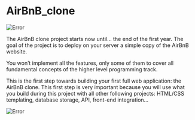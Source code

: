 # AirBnB_clone

![Error](https://www.google.com/url?sa=i&url=https%3A%2F%2Fgithub.com%2Fflourishcodes%2FAirBnB_clone&psig=AOvVaw1Vk6vhjdR2enZH8VuIZ2l0&ust=1593279987763000&source=images&cd=vfe&ved=0CAIQjRxqFwoTCMDVpNyEoOoCFQAAAAAdAAAAABAK)

The AirBnB clone project starts now until… the end of the first year. The goal of the project is to deploy on your server a simple copy of the AirBnB website.

You won’t implement all the features, only some of them to cover all fundamental concepts of the higher level programming track.


This is the first step towards building your first full web application: the AirBnB clone. This first step is very important because you will use what you build during this project with all other following projects: HTML/CSS templating, database storage, API, front-end integration…


![Error](https://holbertonintranet.s3.amazonaws.com/uploads/medias/2018/6/815046647d23428a14ca.png?X-Amz-Algorithm=AWS4-HMAC-SHA256&X-Amz-Credential=AKIARDDGGGOUWMNL5ANN%2F20200626%2Fus-east-1%2Fs3%2Faws4_request&X-Amz-Date=20200626T142607Z&X-Amz-Expires=86400&X-Amz-SignedHeaders=host&X-Amz-Signature=6df35ba805d010b27f36aeeb042a33feabdb39a8e3b72feb9b7bca85f9f0f304)
